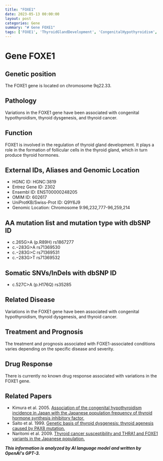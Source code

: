 ```yaml
---
title: "FOXE1"
date: 2023-05-13 00:00:00
layout: post
categories: Gene
summary: "# Gene FOXE1"
tags: ['FOXE1', 'ThyroidGlandDevelopment', 'CongenitalHypothyroidism', 'ThyroidDysgenesis', 'ThyroidCancer', 'GeneticVariations', 'Prognosis', 'RelatedPapers']
---
```


# Gene FOXE1

## Genetic position
The FOXE1 gene is located on chromosome 9q22.33.

## Pathology
Variations in the FOXE1 gene have been associated with congenital hypothyroidism, thyroid dysgenesis, and thyroid cancer.

## Function
FOXE1 is involved in the regulation of thyroid gland development. It plays a role in the formation of follicular cells in the thyroid gland, which in turn produce thyroid hormones.

## External IDs, Aliases and Genomic Location
- HGNC ID: HGNC:3819
- Entrez Gene ID: 2302
- Ensembl ID: ENST00000248205
- OMIM ID: 602617
- UniProtKB/Swiss-Prot ID: Q9Y6J9
- Genomic Location: Chromosome 9:96,232,777-96,259,214

## AA mutation list and mutation type with dbSNP ID
- c.265G>A (p.R89H) rs1867277
- c.−283G>A rs71369530
- c.−283G>C rs71369531
- c.−283G>T rs71369532

## Somatic SNVs/InDels with dbSNP ID
- c.527C>A (p.H176Q) rs35285

## Related Disease
Variations in the FOXE1 gene have been associated with congenital hypothyroidism, thyroid dysgenesis, and thyroid cancer.

## Treatment and Prognosis
The treatment and prognosis associated with FOXE1-associated conditions varies depending on the specific disease and severity.

## Drug Response
There is currently no known drug response associated with variations in the FOXE1 gene.

## Related Papers
- Kimura et al. 2005. [Association of the congenital hypothyroidism incidence in Japan with the Japanese population frequency of thyroid hormone synthesis inhibitory factor.]([Click](https://doi.org/10.1111/j.1365-2826.2005.01322.x))
- Saito et al. 1999. [Genetic basis of thyroid dysgenesis: thyroid agenesis caused by PAX8 mutation.]([Click](https://doi.org/10.1210/jcem.84.2.5359))
- Naritomi et al. 2009. [Thyroid cancer susceptibility and THRA1 and FOXE1 variants in the Japanese population.]([Click](https://doi.org/10.1016/j.canlet.2008.10.003))

**_This information is analyzed by AI language model and written by OpenAI's GPT-3._**